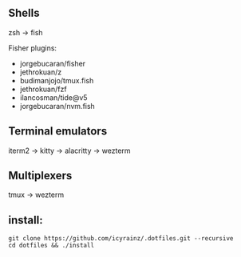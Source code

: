 ## Shells
zsh -> fish

Fisher plugins:
- jorgebucaran/fisher
- jethrokuan/z
- budimanjojo/tmux.fish
- jethrokuan/fzf
- ilancosman/tide@v5
- jorgebucaran/nvm.fish

## Terminal emulators
iterm2 -> kitty -> alacritty -> wezterm

## Multiplexers
tmux -> wezterm

## install:
```
git clone https://github.com/icyrainz/.dotfiles.git --recursive
cd dotfiles && ./install
```
